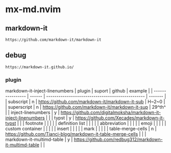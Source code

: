 # mx-md.nvim

## markdown-it

```
https://github.com/markdown-it/markdown-it
```

## debug

```
https://markdown-it.github.io/
```

### plugin

markdown-it-inject-linenumbers
| plugin                    | suport | github                                                            | example |
| ----------------          | ------ | ------------------------------------------------                  | ------- |
| subscript                 | n      | <https://github.com/markdown-it/markdown-it-sub>                  | H~2~0   |
| superscript               | n      | <https://github.com/markdown-it/markdown-it-sup>                  | 29^th^  |
| inject-linenumbers        | y      | <https://github.com/digitalmoksha/markdown-it-inject-linenumbers> |         |
| typst                     | y      | <https://github.com/Xecades/markdown-it-typst>                    |         |
| footnote                  |        |                                                                   |         |
| definition list           |        |                                                                   |         |
| abbreviation              |        |                                                                   |         |
| emoji                     |        |                                                                   |         |
| custom container          |        |                                                                   |         |
| insert                    |        |                                                                   |         |
| mark                      |        |                                                                   |         |
| table-merge-cells         | n      | <https://github.com/Tianci-blog/markdown-it-table-merge-cells>    |         |
| markdown-it-multimd-table | y      | <https://github.com/redbug312/markdown-it-multimd-table>          |         |

